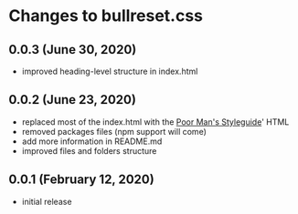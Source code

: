 # Changes to bullreset.css

## 0.0.3 (June 30, 2020)

* improved heading-level structure in index.html

## 0.0.2 (June 23, 2020)

* replaced most of the index.html with the [Poor Man's Styleguide](https://www.poormansstyleguide.com/)' HTML
* removed packages files (npm support will come)
* add more information in README.md
* improved files and folders structure

## 0.0.1 (February 12, 2020)

* initial release
